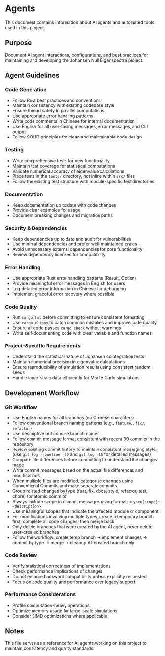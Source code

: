# Agents

This document contains information about AI agents and automated tools used in this project.

## Purpose

Document AI agent interactions, configurations, and best practices for maintaining and developing the Johansen Null Eigenspectra project.

## Agent Guidelines

### Code Generation

- Follow Rust best practices and conventions
- Maintain consistency with existing codebase style
- Ensure thread safety in parallel computations
- Use appropriate error handling patterns
- Write code comments in Chinese for internal documentation
- Use English for all user-facing messages, error messages, and CLI output
- Follow SOLID principles for clean and maintainable code design

### Testing

- Write comprehensive tests for new functionality
- Maintain test coverage for statistical computations
- Validate numerical accuracy of eigenvalue calculations
- Place tests in the `tests/` directory, not inline within `src/` files
- Follow the existing test structure with module-specific test directories

### Documentation

- Keep documentation up to date with code changes
- Provide clear examples for usage
- Document breaking changes and migration paths

### Security & Dependencies

- Keep dependencies up to date and audit for vulnerabilities
- Use minimal dependencies and prefer well-maintained crates
- Avoid unnecessary external dependencies for core functionality
- Review dependency licenses for compatibility

### Error Handling

- Use appropriate Rust error handling patterns (Result, Option)
- Provide meaningful error messages in English for users
- Log detailed error information in Chinese for debugging
- Implement graceful error recovery where possible

### Code Quality

- Run `cargo fmt` before committing to ensure consistent formatting
- Use `cargo clippy` to catch common mistakes and improve code quality
- Ensure all code passes `cargo check` without warnings
- Write self-documenting code with clear variable and function names

### Project-Specific Requirements

- Understand the statistical nature of Johansen cointegration tests
- Maintain numerical precision in eigenvalue calculations
- Ensure reproducibility of simulation results using consistent random seeds
- Handle large-scale data efficiently for Monte Carlo simulations

## Development Workflow

### Git Workflow

- Use English names for all branches (no Chinese characters)
- Follow conventional branch naming patterns (e.g., `feature/`, `fix/`, `refactor/`)
- Use descriptive but concise branch names
- Follow commit message format consistent with recent 30 commits in the repository
- Review existing commit history to maintain consistent messaging style (use `git log --oneline -30` and `git log -15` for detailed messages)
- Compare file differences before committing to understand the changes made
- Write commit messages based on the actual file differences and modifications
- When multiple files are modified, categorize changes using Conventional Commits and make separate commits
- Group related changes by type (feat, fix, docs, style, refactor, test, chore) for atomic commits
- Always include scope in commit messages using format: `<type>[scope]: <description>`
- Use meaningful scopes that indicate the affected module or component
- For modifications involving multiple types, create a temporary branch first, complete all code changes, then merge back
- Only delete branches that were created by the AI agent, never delete user-created branches
- Follow the workflow: create temp branch → implement changes → commit by type → merge → cleanup AI-created branch only

### Code Review

- Verify statistical correctness of implementations
- Check performance implications of changes
- Do not enforce backward compatibility unless explicitly requested
- Focus on code quality and performance over legacy support

### Performance Considerations

- Profile computation-heavy operations
- Optimize memory usage for large-scale simulations
- Consider SIMD optimizations where applicable

## Notes

This file serves as a reference for AI agents working on this project to maintain consistency and quality standards.
